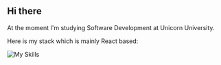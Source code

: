 ## Hi there 
At the moment I'm studying Software Development at Unicorn University.


Here is my stack which is mainly React based:


![My Skills](https://skillicons.dev/icons?i=js,html,css,express,mongodb,mysql,nodejs,npm,react,vscode)
<!--
**JozefBaronai/JozefBaronai** is a ✨ _special_ ✨ repository because its `README.md` (this file) appears on your GitHub profile.

Here are some ideas to get you started:

- 🔭 I’m currently working on ...
- 🌱 I’m currently learning ...
- 👯 I’m looking to collaborate on ...
- 🤔 I’m looking for help with ...
- 💬 Ask me about ...
- 📫 How to reach me: ...
- 😄 Pronouns: ...
- ⚡ Fun fact: ...
-->
